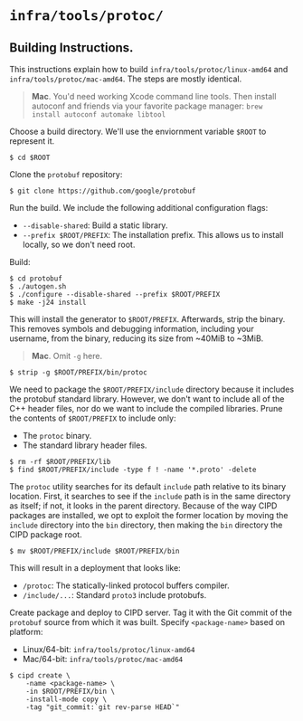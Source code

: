 # `infra/tools/protoc/`
## Building Instructions.

This instructions explain how to build `infra/tools/protoc/linux-amd64` and
`infra/tools/protoc/mac-amd64`. The steps are mostly identical.

> **Mac**. You'd need working Xcode command line tools. Then install autoconf
> and friends via your favorite package manager: `brew install autoconf automake
> libtool`

Choose a build directory. We'll use the enviornment variable `$ROOT` to
represent it.

    $ cd $ROOT

Clone the `protobuf` repository:

    $ git clone https://github.com/google/protobuf

Run the build. We include the following additional configuration flags:

- `--disable-shared`: Build a static library.
- `--prefix $ROOT/PREFIX`: The installation prefix. This allows us to install
                           locally, so we don't need root.

Build:

    $ cd protobuf
    $ ./autogen.sh
    $ ./configure --disable-shared --prefix $ROOT/PREFIX
    $ make -j24 install

This will install the generator to `$ROOT/PREFIX`. Afterwards, strip the binary.
This removes symbols and debugging information, including your username, from
the binary, reducing its size from ~40MiB to ~3MiB.

> **Mac**. Omit `-g` here.

    $ strip -g $ROOT/PREFIX/bin/protoc

We need to package the `$ROOT/PREFIX/include` directory because it includes
the protobuf standard library. However, we don't want to include all of the
C++ header files, nor do we want to include the compiled libraries. Prune the
contents of `$ROOT/PREFIX` to include only:

- The `protoc` binary.
- The standard library header files.

```
$ rm -rf $ROOT/PREFIX/lib
$ find $ROOT/PREFIX/include -type f ! -name '*.proto' -delete
```

The `protoc` utility searches for its default `include` path relative to its
binary location. First, it searches to see if the `include` path is in the same
directory as itself; if not, it looks in the parent directory. Because of the
way CIPD packages are installed, we opt to exploit the former location by
moving the `include` directory into the `bin` directory, then making the `bin`
directory the CIPD package root.

    $ mv $ROOT/PREFIX/include $ROOT/PREFIX/bin

This will result in a deployment that looks like:

- `/protoc`: The statically-linked protocol buffers compiler.
- `/include/...`: Standard `proto3` include protobufs.

Create package and deploy to CIPD server. Tag it with the Git commit of the
`protobuf` source from which it was built. Specify `<package-name>` based on
platform:

- Linux/64-bit: `infra/tools/protoc/linux-amd64`
- Mac/64-bit: `infra/tools/protoc/mac-amd64`

```
$ cipd create \
    -name <package-name> \
    -in $ROOT/PREFIX/bin \
    -install-mode copy \
    -tag "git_commit:`git rev-parse HEAD`"
```
